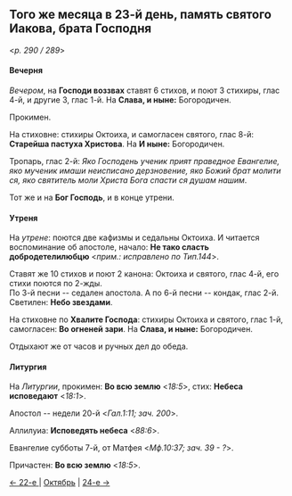 
## Того же месяца в 23-й день, память святого Иакова, брата Господня

<*p. 290 / 289*>

#### Вечерня

*Вечером*, на **Господи воззвах** ставят 6 стихов, и поют 3 стихиры, глас 4-й, и другие 3, глас 1-й. 
На **Слава, и ныне:** Богородичен. 

Прокимен. 

На стиховне: стихиры Октоиха, и самогласен святого, глас 8-й: **Старейша пастуха Христова**. 
На **И ныне:** Богородичен. 

Тропарь, глас 2-й: *Яко Господень ученик прият праведное Евангелие, яко мученик имаши неисписано 
дерзновение, яко Божий брат молити ся, яко святитель моли Христа Бога спасти ся душам нашим*.  

Тот же и на **Бог Господь**, и в конце утрени. 

#### Утреня

На *утрене*: поются две кафизмы и седальны Октоиха. 
И читается воспоминание об апостоле, начало: **Не тако сласть добродетелилюбцю** <*прим.: исправлено по Тип.144*>. 

Ставят же 10 стихов и поют 2 канона: Октоиха и святого, глас 4-й, его стихи поются по 2-жды.  
По 3-й песни -- седален апостола. 
А по 6-й песни -- кондак, глас 2-й. 
Светилен: **Небо звездами**. 

На стиховне по **Хвалите Господа**: стихиры Октоиха и святого, глас 1-й, самогласен: **Во огненей зари**. 
На **Слава, и ныне:** Богородичен. 

Отдыхают же от часов и ручных дел до обеда.

#### Литургия

На *Литургии*, прокимен: **Во всю землю** <*18:5*>, стих: **Небеса исповедают** <*18:1*>. 

Апостол -- недели 20-й <*Гал.1:11; зач. 200*>. 

Аллилуиа: **Исповедять небеса** <*88:6*>. 

Евангелие субботы 7-й, от Матфея <*Мф.10:37; зач. 39 - ?*>.

Причастен: **Во всю землю** <*18:5*>.

[← 22-е ](10_22_AST.ru.md) | [Октябрь](README.md#23-й) | [24-е →](10_24_AST.ru.md)
